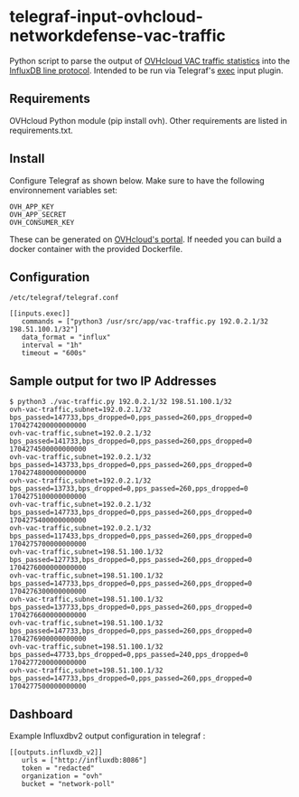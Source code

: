 # telegraf-input-ovhcloud-networkdefense-vac-traffic
Python script to parse the output of [OVHcloud VAC traffic statistics](https://api.ovh.com/console-preview/?section=%2FnetworkDefense&branch=v2#get-/networkDefense/vac/traffic) into the [InfluxDB line protocol](https://docs.influxdata.com/influxdb/latest/reference/syntax/line-protocol/). Intended to be run via Telegraf's [exec](https://github.com/influxdata/telegraf/tree/master/plugins/inputs/exec) input plugin.

## Requirements
OVHcloud Python module (pip install ovh). Other requirements are listed in requirements.txt.

## Install
Configure Telegraf as shown below. Make sure to have the following environnement variables set:
```
OVH_APP_KEY
OVH_APP_SECRET
OVH_CONSUMER_KEY
```
These can be generated on [OVHcloud's portal](https://help.ovhcloud.com/csm/en-gb-api-getting-started-ovhcloud-api?id=kb_article_view&sysparm_article=KB0042784#advanced-usage-pair-ovhcloud-apis-with-an-application).
If needed you can build a docker container with the provided Dockerfile.

## Configuration

`/etc/telegraf/telegraf.conf`
```
[[inputs.exec]]
   commands = ["python3 /usr/src/app/vac-traffic.py 192.0.2.1/32 198.51.100.1/32"]
   data_format = "influx"
   interval = "1h"
   timeout = "600s"

```

## Sample output for two IP Addresses
```
$ python3 ./vac-traffic.py 192.0.2.1/32 198.51.100.1/32
ovh-vac-traffic,subnet=192.0.2.1/32 bps_passed=147733,bps_dropped=0,pps_passed=260,pps_dropped=0 1704274200000000000
ovh-vac-traffic,subnet=192.0.2.1/32 bps_passed=141733,bps_dropped=0,pps_passed=260,pps_dropped=0 1704274500000000000
ovh-vac-traffic,subnet=192.0.2.1/32 bps_passed=143733,bps_dropped=0,pps_passed=260,pps_dropped=0 1704274800000000000
ovh-vac-traffic,subnet=192.0.2.1/32 bps_passed=13733,bps_dropped=0,pps_passed=260,pps_dropped=0 1704275100000000000
ovh-vac-traffic,subnet=192.0.2.1/32 bps_passed=147733,bps_dropped=0,pps_passed=260,pps_dropped=0 1704275400000000000
ovh-vac-traffic,subnet=192.0.2.1/32 bps_passed=117433,bps_dropped=0,pps_passed=260,pps_dropped=0 1704275700000000000
ovh-vac-traffic,subnet=198.51.100.1/32 bps_passed=127733,bps_dropped=0,pps_passed=260,pps_dropped=0 1704276000000000000
ovh-vac-traffic,subnet=198.51.100.1/32 bps_passed=147733,bps_dropped=0,pps_passed=260,pps_dropped=0 1704276300000000000
ovh-vac-traffic,subnet=198.51.100.1/32 bps_passed=137733,bps_dropped=0,pps_passed=260,pps_dropped=0 1704276600000000000
ovh-vac-traffic,subnet=198.51.100.1/32 bps_passed=147733,bps_dropped=0,pps_passed=260,pps_dropped=0 1704276900000000000
ovh-vac-traffic,subnet=198.51.100.1/32 bps_passed=47733,bps_dropped=0,pps_passed=240,pps_dropped=0 1704277200000000000
ovh-vac-traffic,subnet=198.51.100.1/32 bps_passed=147733,bps_dropped=0,pps_passed=260,pps_dropped=0 1704277500000000000

```
## Dashboard

Example Influxdbv2 output configuration in telegraf : 
```
[[outputs.influxdb_v2]]
   urls = ["http://influxdb:8086"]
   token = "redacted"
   organization = "ovh"
   bucket = "network-poll"
```
